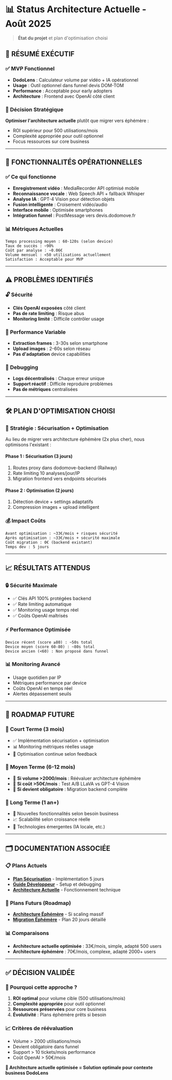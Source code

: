# 📊 Status Architecture Actuelle - Août 2025

> **État du projet** et plan d'optimisation choisi

## 🎯 **RÉSUMÉ EXÉCUTIF**

### ✅ **MVP Fonctionnel**
- **DodoLens** : Calculateur volume par vidéo + IA opérationnel
- **Usage** : Outil optionnel dans funnel devis DOM-TOM
- **Performance** : Acceptable pour early adopters
- **Architecture** : Frontend avec OpenAI côté client

### 🚀 **Décision Stratégique**
**Optimiser l'architecture actuelle** plutôt que migrer vers éphémère :
- ROI supérieur pour 500 utilisations/mois
- Complexité appropriée pour outil optionnel
- Focus ressources sur core business

---

## 📱 **FONCTIONNALITÉS OPÉRATIONNELLES**

### ✅ **Ce qui fonctionne**
- **Enregistrement vidéo** : MediaRecorder API optimisé mobile
- **Reconnaissance vocale** : Web Speech API + fallback Whisper
- **Analyse IA** : GPT-4 Vision pour détection objets
- **Fusion intelligente** : Croisement vidéo/audio
- **Interface mobile** : Optimisée smartphones
- **Intégration funnel** : PostMessage vers devis.dodomove.fr

### 📊 **Métriques Actuelles**
```
Temps processing moyen : 60-120s (selon device)
Taux de succès : ~90%
Coût par analyse : ~0.06€
Volume mensuel : <50 utilisations actuellement
Satisfaction : Acceptable pour MVP
```

---

## ⚠️ **PROBLÈMES IDENTIFIÉS**

### 🔓 **Sécurité**
- **Clés OpenAI exposées** côté client
- **Pas de rate limiting** : Risque abus
- **Monitoring limité** : Difficile contrôler usage

### 📱 **Performance Variable**
- **Extraction frames** : 3-30s selon smartphone
- **Upload images** : 2-60s selon réseau
- **Pas d'adaptation** device capabilities

### 🐛 **Debugging**
- **Logs décentralisés** : Chaque erreur unique
- **Support réactif** : Difficile reproduire problèmes
- **Pas de métriques** centralisées

---

## 🛠️ **PLAN D'OPTIMISATION CHOISI**

### 🎯 **Stratégie : Sécurisation + Optimisation**

Au lieu de migrer vers architecture éphémère (2x plus cher), nous optimisons l'existant :

#### **Phase 1 : Sécurisation (3 jours)**
1. Routes proxy dans dodomove-backend (Railway)
2. Rate limiting 10 analyses/jour/IP
3. Migration frontend vers endpoints sécurisés

#### **Phase 2 : Optimisation (2 jours)**
1. Détection device + settings adaptatifs
2. Compression images + upload intelligent

### 💰 **Impact Coûts**
```
Avant optimisation : ~33€/mois + risques sécurité
Après optimisation : ~33€/mois + sécurité maximale
Coût migration : 0€ (backend existant)
Temps dev : 5 jours
```

---

## 📈 **RÉSULTATS ATTENDUS**

### 🔒 **Sécurité Maximale**
- ✅ Clés API 100% protégées backend
- ✅ Rate limiting automatique
- ✅ Monitoring usage temps réel
- ✅ Coûts OpenAI maîtrisés

### ⚡ **Performance Optimisée**
```
Device récent (score ≥80) : ~50s total
Device moyen (score 60-80) : ~80s total  
Device ancien (<60) : Non proposé dans funnel
```

### 📊 **Monitoring Avancé**
- Usage quotidien par IP
- Métriques performance par device
- Coûts OpenAI en temps réel
- Alertes dépassement seuils

---

## 🔮 **ROADMAP FUTURE**

### 📅 **Court Terme (3 mois)**
- ✅ Implémentation sécurisation + optimisation
- 📊 Monitoring métriques réelles usage
- 🎯 Optimisation continue selon feedback

### 📅 **Moyen Terme (6-12 mois)**
- 🔄 **Si volume >2000/mois** : Réévaluer architecture éphémère
- 🤖 **Si coût >50€/mois** : Test A/B LLaVA vs GPT-4 Vision
- 🎯 **Si devient obligatoire** : Migration backend complète

### 📅 **Long Terme (1 an+)**
- 🚀 Nouvelles fonctionnalités selon besoin business
- 📈 Scalabilité selon croissance réelle
- 🔄 Technologies émergentes (IA locale, etc.)

---

## 🗂️ **DOCUMENTATION ASSOCIÉE**

### 📋 **Plans Actuels**
- **[Plan Sécurisation](03-PLAN-SECURISATION-OPTIMISATION.md)** - Implémentation 5 jours
- **[Guide Développeur](05-GUIDE-DEVELOPPEUR.md)** - Setup et debugging
- **[Architecture Actuelle](01-ARCHITECTURE-ACTUELLE.md)** - Fonctionnement technique

### 🔮 **Plans Futurs (Roadmap)**
- **[Architecture Éphémère](roadmap/ARCHITECTURE-EPHEMERE-COMPLETE.md)** - Si scaling massif
- **[Migration Éphémère](roadmap/PLAN-MIGRATION-EPHEMERE-FUTUR.md)** - Plan 20 jours détaillé

### 📊 **Comparaisons**
- **Architecture actuelle optimisée** : 33€/mois, simple, adapté 500 users
- **Architecture éphémère** : 70€/mois, complexe, adapté 2000+ users

---

## ✅ **DÉCISION VALIDÉE**

### 🎯 **Pourquoi cette approche ?**
1. **ROI optimal** pour volume cible (500 utilisations/mois)
2. **Complexité appropriée** pour outil optionnel
3. **Ressources préservées** pour core business
4. **Évolutivité** : Plans éphémère prêts si besoin

### 📈 **Critères de réévaluation**
- Volume > 2000 utilisations/mois
- Devient obligatoire dans funnel
- Support > 10 tickets/mois performance
- Coût OpenAI > 50€/mois

**🎯 Architecture actuelle optimisée = Solution optimale pour contexte business DodoLens**
